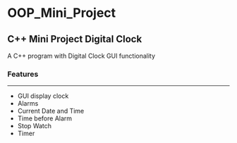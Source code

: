 # OOP_Mini_Project

## C++ Mini Project Digital Clock

A C++ program with Digital Clock GUI functionality

### Features

---

- GUI display clock
- Alarms
- Current Date and Time
- Time before Alarm
- Stop Watch
- Timer

